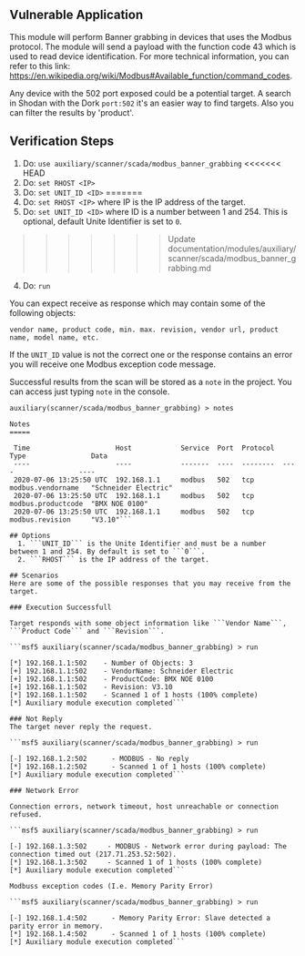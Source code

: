 ## Vulnerable Application

This module will perform Banner grabbing in devices that uses the Modbus protocol.
The module will send a payload with the function code 43 which is used to read device identification.
For more technical information, you can refer to this link: https://en.wikipedia.org/wiki/Modbus#Available_function/command_codes.

Any device with the 502 port exposed could be a potential target.
A search in Shodan with the Dork `port:502` it's an easier way to find targets.
Also you can filter the results by 'product'.

## Verification Steps
  1. Do: ```use auxiliary/scanner/scada/modbus_banner_grabbing```
<<<<<<< HEAD
  2. Do: ```set RHOST <IP>```
  3. Do: ```set UNIT_ID <ID>```
=======
  2. Do: ```set RHOST <IP>``` where IP is the IP address of the target.
  3. Do: ```set UNIT_ID <ID>``` where ID is a number between 1 and 254. This is optional, default Unite Identifier is set to ```0```.
>>>>>>> Update documentation/modules/auxiliary/scanner/scada/modbus_banner_grabbing.md
  4. Do: ```run```

You can expect receive as response which may contain some of the following objects:

```vendor name, product code, min. max. revision, vendor url, product name, model name, etc.```

If the ```UNIT_ID``` value is not the correct one or the response contains an error you will receive one Modbus exception code message.

Successful results from the scan will be stored as a ```note``` in the project. You can access just typing ```note``` in the console.

```msf5 
auxiliary(scanner/scada/modbus_banner_grabbing) > notes

Notes
=====

 Time                     Host            Service  Port  Protocol  Type                Data
 ----                     ----            -------  ----  --------  ----                ----
 2020-07-06 13:25:50 UTC  192.168.1.1     modbus   502   tcp       modbus.vendorname   "Schneider Electric"
 2020-07-06 13:25:50 UTC  192.168.1.1     modbus   502   tcp       modbus.productcode  "BMX NOE 0100"
 2020-07-06 13:25:50 UTC  192.168.1.1     modbus   502   tcp       modbus.revision     "V3.10"```

## Options
  1. ```UNIT_ID``` is the Unite Identifier and must be a number between 1 and 254. By default is set to ```0```.
  2. ```RHOST``` is the IP address of the target.

## Scenarios
Here are some of the possible responses that you may receive from the target.

### Execution Successfull

Target responds with some object information like ```Vendor Name```, ```Product Code``` and ```Revision```.

```msf5 auxiliary(scanner/scada/modbus_banner_grabbing) > run

[*] 192.168.1.1:502    - Number of Objects: 3
[+] 192.168.1.1:502    - VendorName: Schneider Electric
[+] 192.168.1.1:502    - ProductCode: BMX NOE 0100
[+] 192.168.1.1:502    - Revision: V3.10
[*] 192.168.1.1:502    - Scanned 1 of 1 hosts (100% complete)
[*] Auxiliary module execution completed```

### Not Reply
The target never reply the request.

```msf5 auxiliary(scanner/scada/modbus_banner_grabbing) > run

[-] 192.168.1.2:502      - MODBUS - No reply
[*] 192.168.1.2:502      - Scanned 1 of 1 hosts (100% complete)
[*] Auxiliary module execution completed```

### Network Error

Connection errors, network timeout, host unreachable or connection refused.

```msf5 auxiliary(scanner/scada/modbus_banner_grabbing) > run

[-] 192.168.1.3:502     - MODBUS - Network error during payload: The connection timed out (217.71.253.52:502).
[*] 192.168.1.3:502     - Scanned 1 of 1 hosts (100% complete)
[*] Auxiliary module execution completed```

Modbuss exception codes (I.e. Memory Parity Error)

```msf5 auxiliary(scanner/scada/modbus_banner_grabbing) > run

[-] 192.168.1.4:502      - Memory Parity Error: Slave detected a parity error in memory.
[*] 192.168.1.4:502      - Scanned 1 of 1 hosts (100% complete)
[*] Auxiliary module execution completed```
